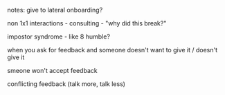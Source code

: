 notes: give to lateral onboarding?

non 1x1 interactions - consulting - "why did this break?"

impostor syndrome - like 8 humble?

when you ask for feedback and someone doesn't want to give it / doesn't give it

smeone won't accept feedback

conflicting feedback (talk more, talk less)

